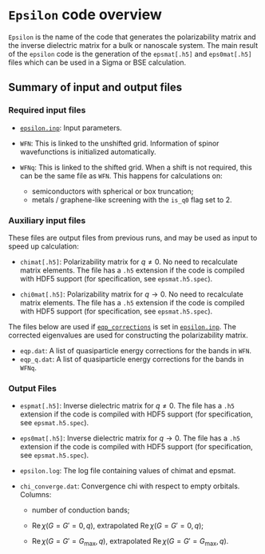 # `Epsilon` code overview

`Epsilon` is the name of the code that generates the polarizability matrix and
the inverse dielectric matrix for a bulk or nanoscale system. The main result
of the `epsilon` code is the generation of the `epsmat[.h5]` and `eps0mat[.h5]`
files which can be used in a Sigma or BSE calculation.

## Summary of input and output files

### Required input files

- [`epsilon.inp`](epsilon-keywords.md): Input parameters.

- `WFN`: This is linked to the unshifted grid. Information of spinor wavefunctions
  is initialized automatically.

- `WFNq`: This is linked to the shifted grid.  When a shift is not required,
  this can be the same file as `WFN`. This happens for calculations on:
    - semiconductors with spherical or box truncation;
    - metals / graphene-like screening with the `is_q0` flag set to 2.

### Auxiliary input files

These files are output files from previous runs, and may be used as input to speed up calculation:

- `chimat[.h5]`: Polarizability matrix for $q\ne0$. No need to recalculate
  matrix elements.  The file has a `.h5` extension if the code is compiled with
  HDF5 support (for specification, see `epsmat.h5.spec`).

- `chi0mat[.h5]`: Polarizability matrix for $q\rightarrow0$. No need to
  recalculate matrix elements.  The file has a `.h5` extension if the code is
  compiled with HDF5 support (for specification, see `epsmat.h5.spec`).

The files below are used if
[`eqp_corrections`](epsilon-keywords.md#eqp_corrections) is set in
[`epsilon.inp`](epsilon-keywords.md). The corrected eigenvalues are used for
constructing the polarizability matrix.

- `eqp.dat`: A list of quasiparticle energy corrections for the bands in `WFN`.
- `eqp_q.dat`: A list of quasiparticle energy corrections for the bands in
  `WFNq`.

### Output Files

- `espmat[.h5]`: Inverse dielectric matrix for $q\ne0$.  The file has a `.h5`
  extension if the code is compiled with HDF5 support (for specification, see
  `epsmat.h5.spec`).

- `eps0mat[.h5]`: Inverse dielectric matrix for $q\rightarrow0$.  The file has
  a `.h5` extension if the code is compiled with HDF5 support (for
  specification, see `epsmat.h5.spec`).

- `epsilon.log`: The log file containing values of chimat and epsmat.

- `chi_converge.dat`: Convergence chi with respect to empty orbitals. Columns:

    - number of conduction bands;

    - $\mathrm{Re}\, \chi(G=G'=0,q)$, extrapolated
      $\mathrm{Re}\,\chi(G=G'=0,q)$;

    - $\mathrm{Re}\, \chi(G=G'=G_\mathrm{max},q)$, extrapolated
      $\mathrm{Re}\,\chi(G=G'=G_\mathrm{max},q)$.
